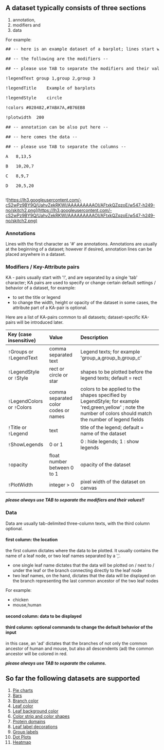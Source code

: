 ## A dataset typically consists of three sections ##

  1. annotation,
  1. modifiers and
  1. data

For example:

<pre>
## -- here is an example dataset of a barplot; lines start with # are annotations and will not be parsed by EvolView --<br>
## -- the following are the modifiers --<br>
## -- please use TAB to separate the modifiers and their values<br>
!legendText	group 1,group 2,group 3<br>
!legendTitle	Example of barplots<br>
!legendStyle	circle<br>
!colors	#028482,#7ABA7A,#B76EB8<br>
!plotwidth	200<br>
## -- annotation can be also put here --<br>
## -- here comes the data --<br>
## -- please use TAB to separate the columns --<br>
A	8,13,5<br>
B	10,20,7<br>
C	8,9,7<br>
D	20,5,20<br>
</pre>

![https://lh3.googleusercontent.com/-cS2wPz9BY9Q/UahvZekRKWI/AAAAAAAAAOI/AFtxkQZqzoE/w547-h249-no/skitch2.png](https://lh3.googleusercontent.com/-cS2wPz9BY9Q/UahvZekRKWI/AAAAAAAAAOI/AFtxkQZqzoE/w547-h249-no/skitch2.png)

### Annotations ###

Lines with the first character as '#' are annotations. Annotations are usually at the beginning of a dataset; however if desired, annotation lines can be placed anywhere in a dataset.

### Modifiers / Key-Attribute pairs ###
KA - pairs usually start with '!', and are separated by a single 'tab' character; KA pairs are used to specify or change certain default settings / behavior of a dataset, for example:
  * to set the title or legend
  * to change the width, height or opacity of the dataset
in some cases, the attribute part of a KA-pair is optional.

Here are a list of KA-pairs common to all datasets; dataset-specific KA-pairs will be introduced later.

| **Key** (case insensitive) | **Value** | **Description** |
|:---------------------------|:----------|:----------------|
| `!`Groups or `!`LegendText |comma separated text| Legend texts; for example 'group\_a,group\_b,group\_c'|
| `!`LegendStyle or `!`Style  | rect or circle or star | shapes to be plotted before the legend texts; default = rect |
| `!`LegendColors or `!`Colors |comma separated color codes or names| colors to be applied to the shapes specified by LegendStyle; for example 'red,green,yellow' ; note the number of colors should match the number of legend fields|
| `!`Title or `!`Legend      | text      | title of the legend; default = name of the dataset |
| `!`ShowLegends             | 0 or 1    | 0 : hide legends; 1 : show legends |
| `!`opacity                 | float number between 0 to 1 | opacity of the dataset |
| `!`PlotWidth               | integer > 0 | pixel width of the dataset on canvas |

**_please always use TAB to separate the modifiers and their values!!_**

### Data ###
Data are usually tab-delimited three-column texts, with the third column optional.

#### first column: the location ####
the first column dictates where the data to be plotted. It usually contains the name of a leaf node, or two leaf names separated by a ','.

  * one single leaf name dictates that the data will be plotted on / next to / under the leaf or the branch connecting directly to the leaf node
  * two leaf names, on the hand, dictates that the data will be displayed on the branch representing the last common ancestor of the two leaf nodes

For example:
  * chicken
  * mouse,human

#### second column: data to be displayed ####

#### third column: optional commands to change the default behavior of the input ####


in this case, an 'ad' dictates that the branches of not only the common ancestor of human and mouse, but also all descendents (ad) the common ancestor will be colored in red.

**_please always use TAB to separate the columns._**

## So far the following datasets are supported ##
  1. [Pie charts](EvolViewDatasetPieCharts.md)
  1. [Bars](EvolViewDatasetBars.md)
  1. [Branch color](EvolViewDatasetBranchColor.md)
  1. [Leaf color](EvolViewDatasetLeafColor.md)
  1. [Leaf background color](EvolViewDatasetLeafBKColor.md)
  1. [Color strip and color shapes](EvolViewDatasetColorStrip.md)
  1. [Protein domains](EvolViewProteinDomain.md)
  1. [Leaf label decorations](EvolViewDatasetLeafDecoration.md)
  1. [Group labels](EvolViewDatasetGroupLabels.md)
  1. [Dot Plots](EvolViewDatasetDotplots.md)
  1. [Heatmap](EvolViewDatasetHeatmap.md)